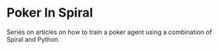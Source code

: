 # Poker In Spiral
Series on articles on how to train a poker agent using a combination of Spiral and Python.
